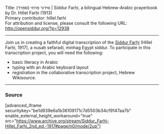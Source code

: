 <html>
<head></head>
<body>
Title: סידור פרחי (ספרד)‏ | Siddur Farḥi, a bilingual Hebrew-Arabic prayerbook by Dr. Hillel Farḥi (1913)<br />
Primary contributor: hillel.farhi<br />
For attribution and license, please consult the following URL: <a href="http://opensiddur.org/?p=12938">http://opensiddur.org/?p=12938</a>
<p />
<hr />

Join us in creating a faithful digital transcription of the <a href="http://he.wikisource.org/wiki/%D7%9E%D7%A4%D7%AA%D7%97:Siddur_Far%E1%B8%A5i_%281917%29_by_Hillel_Far%E1%B8%A5i,_Nusa%E1%B8%A5_Sefaradi,_Minhag_Egypt.pdf">Siddur Farḥi</a> (Hillel Farḥi, 1917), a nusaḥ sefaradi, minhag Egypt siddur. To participate in this transcription project, you will need the following:

<ul>
    <li>basic literacy in Arabic</li>
    <li>typing with an Arabic keyboard layout</li>
    <li>registration in the collaborative transcription project, Hebrew Wikisource.</li>
</ul>

<hr />

<h3>Source</h3>

[advanced_iframe securitykey="be1d939e6a1b36109171c7d5503b34cf9147aa7b" enable_external_height_workaround="true" src="https://www.archive.org/stream/Siddur_Farhi-Hillel_Farhi_2nd_ed.-1917#page/n0/mode/2up"]
</body>
</html>